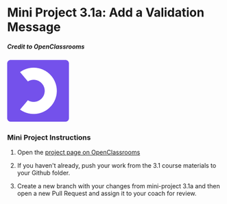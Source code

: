# Mini Project 3.1a: Add a Validation Message

##### Credit to OpenClassrooms
![Become](https://github.com/OCclassprojects/logo/blob/master/fav-icon.png?raw=true)

### Mini Project Instructions

1. Open the [project page on OpenClassrooms](https://openclassrooms.com/en/courses/4286486-build-web-apps-with-reactjs/4317901-practice-add-a-validation-message)

2. If you haven't already, push your work from the 3.1 course materials to your Github folder.

3. Create a new branch with your changes from mini-project 3.1a and then open a new Pull Request and assign it to your coach for review.